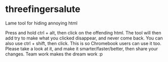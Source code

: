 # threefingersalute
Lame tool for hiding annoying html

Press and hold ctrl + alt, then click on the offending html. The tool will then add try to make what you clicked disappear, and never come back. You can also use ctrl + shift, then click. This is so Chromebook users can use it too. Please take a look at it, and make it smarter/faster/better, then share your changes. Team work makes the dream work :p 
